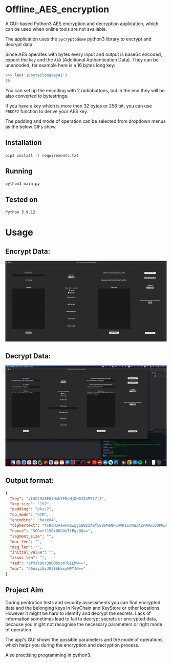 # Offline_AES_encryption
A GUI-based Python3 AES encryption and decryption application, which can be used when online tools are not available.

The application uses the `pycryptodome` python3 library to encrypt and decrypt data.

Since AES operates with bytes every input and output is base64 encoded, expect the `key` and the `AAD` (Additional Authentication Data). They can be unencoded, for example here is a 16 bytes long key:

```python
>>> len('16byteslongkey#1')
16
```

You can set up the encoding with 2 radiobuttons, but in the end they will be also converted to bytestrings.

If you have a key which is more then 32 bytes or 256 bit, you can use `PBKDF2` function to derive your AES key. 

The padding and mode of operation can be selected from dropdown menus as the below GIFs show.


## Installation

`pip3 install -r requirements.txt`

## Running

`python3 main.py`

## Tested on

`Python 3.9.12`

# Usage

## Encrypt Data:

![Encryption](https://raw.githubusercontent.com/needsomesl33p/Offline_AES_encryption/master/images/encryption.gif)

## Decrypt Data:

![Decryption](https://raw.githubusercontent.com/needsomesl33p/Offline_AES_encryption/master/images/decryption.gif)

## Output format:
```json
{
  "key": "vIAC29I8FGlNmhYFRoHjDH03TmM9t7t7",
  "key_size": "192",
  "padding": "pkcs7",
  "op_mode": "GCM",
  "encoding": "base64",
  "ciphertext": "fsNqHJAewFH2wgybW92zA9fu806MeNF60VR1IsWWxAZrAWwiQ0PRDot1VSyaggxH",
  "nonce": "SCGo+l15Gi9KGOeTfPg/OQ==",
  "segment_size": "",
  "mac_len": "",
  "msg_len": "",
  "initial_value": "",
  "assoc_len": "",
  "aad": "pfmJb80r39DQOxcmTbILMw==",
  "mac": "C6eayzGvJUlEAbkxyMFYIQ=="
}
```

## Project Aim

During pentration tests and security assessments you can find encrypted data and the belonging keys in KeyChain and KeyStore or other locations. However it might be hard to identify and decrypt the secrets. Lack of information sometimes lead to fail to decrypt secrets or encrypted data, because you might not recognise the necessary parameters or right mode of operation.

The app's GUI shows the possible parameters and the mode of operations, which helps you during the encryption and decryption process.

Also practising programming in python3. 